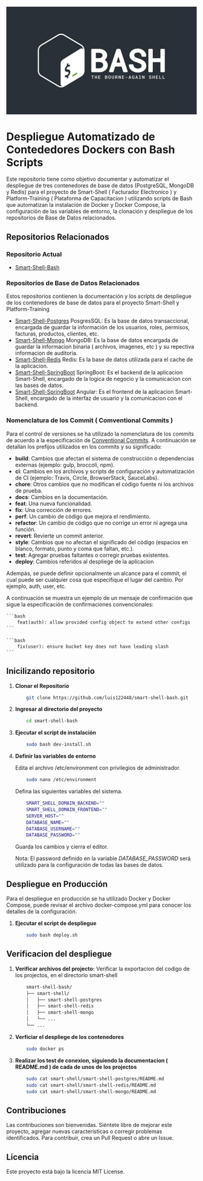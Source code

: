 ![Logo del Projecto](./resources/logo.png)

# Despliegue Automatizado de Contededores Dockers con Bash Scripts

Este repositorio tiene como objetivo documentar y automatizar el despliegue de tres contenedores de base de datos (PostgreSQL, MongoDB y Redis) para el proyecto de Smart-Shell ( Facturador Electronico ) y Platform-Training ( Plataforma de Capacitacion ) utilizando scripts de Bash que automatizan la instalación de Docker y Docker Compose, la configuración de las variables de entorno, la clonación y despliegue de los repositorios de Base de Datos relacionados.
  
## Repositorios Relacionados

### Repositorio Actual
- [Smart-Shell-Bash](https://github.com/luis122448/smart-shell-bash)

### Repositorios de Base de Datos Relacionados

Estos repositorios contienen la documentación y los scripts de despliegue de los contenedores de base de datos para el proyecto Smart-Shell y Platform-Training
- [Smart-Shell-Postgres](https://github.com/luis122448/smart-shell-postgres)
PosgresSQL: Es la base de datos transaccional, encargada de guardar la información de los usuarios, roles, permisos, facturas, productos, clientes, etc.
- [Smart-Shell-Mongo](https://github.com/luis122448/smart-shell-mongo)
MongoDB: Es la base de datos encargada de guardar la informacion binaria ( archivos, imagenes, etc ) y su repectiva informacion de auditoria.
- [Smart-Shell-Redis](https://github.com/luis122448/smart-shell-redis)
Redis: Es la base de datos utilizada para el cache de la aplicacion.
- [Smart-Shell-SpringBoot](https://github.com/luis122448/smart-shell-springboot)
SpringBoot: Es el backend de la aplicacion Smart-Shell, encargado de la logica de negocio y la comunicacion con las bases de datos.
- [Smart-Shell-SpringBoot](https://github.com/luis122448/smart-shell-springboot)
Angular: Es el frontend de la aplicacion Smart-Shell, encargado de la interfaz de usuario y la comunicacion con el backend.

### Nomenclatura de los Commit ( Comventional Commits )

Para el control de versiones se ha utilizado la nomenclatura de los commits de acuerdo a la especificación de [Conventional Commits](https://www.conventionalcommits.org/en/v1.0.0/). A continuación se detallan los prefijos utilizados en los commits y su significado:

- **build**: Cambios que afectan el sistema de construcción o dependencias externas (ejemplo: gulp, broccoli, npm).
- **ci**: Cambios en los archivos y scripts de configuración y automatización de CI (ejemplo: Travis, Circle, BrowserStack, SauceLabs).
- **chore**: Otros cambios que no modifican el código fuente ni los archivos de prueba.
- **docs**: Cambios en la documentación.
- **feat**: Una nueva funcionalidad.
- **fix**: Una corrección de errores.
- **perf**: Un cambio de código que mejora el rendimiento.
- **refactor**: Un cambio de código que no corrige un error ni agrega una función.
- **revert**: Revierte un commit anterior.
- **style**: Cambios que no afectan el significado del código (espacios en blanco, formato, punto y coma que faltan, etc.).
- **test**: Agregar pruebas faltantes o corregir pruebas existentes.
- **deploy**: Cambios referidos al despliege de la aplicacion

Adempàs, se puede definir opcionalmente un alcance para el commit, el cual puede ser cualquier cosa que especifique el lugar del cambio. Por ejemplo, auth, user, etc.

A continuación se muestra un ejemplo de un mensaje de confirmación que sigue la especificación de confirmaciones convencionales:

    ```bash
        feat(auth): allow provided config object to extend other configs
    ```
    
    ```bash
        fix(user): ensure bucket key does not have leading slash
    ```

## Inicilizando repositorio

1. **Clonar el Repositorio**
   
    ```bash
        git clone https://github.com/luis122448/smart-shell-bash.git
    ```

2. **Ingresar al directorio del proyecto**
        
    ```bash
        cd smart-shell-bash
    ```

3. **Ejecutar el script de instalación**
    
    ```bash
        sudo bash dev-install.sh
    ```

4. **Definir las variables de entorno**
    
    Edita el archivo /etc/environment con privilegios de administrador.
    
    ```bash
        sudo nano /etc/environment
    ```
    
    Defina las siguientes variables del sistema.
    
    ```bash
        SMART_SHELL_DOMAIN_BACKEND=""
        SMART_SHELL_DOMAIN_FRONTEND=""
        SERVER_HOST=""
        DATABASE_NAME=""
        DATABASE_USERNAME=""
        DATABASE_PASSWORD=""
    ```
    Guarda los cambios y cierra el editor.

    Nota: El password definido en la variable *DATABASE_PASSWORD* será utilizado para la configuración de todas las bases de datos.
    
## Despliegue en Producción

Para el despliegue en producción se ha utilizado Docker y Docker Compose, puede revisar el archivo docker-compose.yml para conocer los detalles de la configuración.

1. **Ejecutar el script de despliegue**
    
    ```bash
        sudo bash deploy.sh
    ```

## Verificacion del despliegue

1. **Verificar archivos del projecto:**
    Verificar la exportacion del codigo de los projectos, en el directorio smart-shell

    ```bash
        smart-shell-bash/
        ├── smart-shell/
        │   ├── smart-shell-postgres
        │   ├── smart-shell-redis
        │   ├── smart-shell-mongo
        │   └── ...
        └── ...
    ```

2.  **Verficiar el despliege de los contenedores**
    
    ```bash
        sudo docker ps
    ```
    
3. **Realizar los test de conexion, siguiendo la documentacion ( README.md ) de cada de unos de los projectos**

    ```bash
        sudo cat smart-shell/smart-shell-postgres/README.md
        sudo cat smart-shell/smart-shell-redis/README.md
        sudo cat smart-shell/smart-shell-mongo/README.md
    ```

## Contribuciones
Las contribuciones son bienvenidas. Siéntete libre de mejorar este proyecto, agregar nuevas características o corregir problemas identificados. Para contribuir, crea un Pull Request o abre un Issue.

## Licencia
Este proyecto está bajo la licencia MIT License.